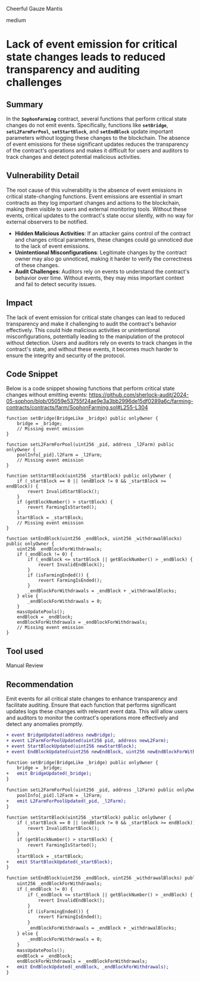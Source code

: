 Cheerful Gauze Mantis

medium

# Lack of event emission for critical state changes leads to  reduced transparency and auditing challenges

## Summary
In the **`SophonFarming`** contract, several functions that perform critical state changes do not emit events. Specifically, functions like **`setBridge`**, **`setL2FarmForPool`**, **`setStartBlock`**, and **`setEndBlock`** update important parameters without logging these changes to the blockchain. The absence of event emissions for these significant updates reduces the transparency of the contract's operations and makes it difficult for users and auditors to track changes and detect potential malicious activities.
## Vulnerability Detail
The root cause of this vulnerability is the absence of event emissions in critical state-changing functions. Event emissions are essential in smart contracts as they log important changes and actions to the blockchain, making them visible to users and external monitoring tools. Without these events, critical updates to the contract's state occur silently, with no way for external observers to be notified.

- **Hidden Malicious Activities**: If an attacker gains control of the contract and changes critical parameters, these changes could go unnoticed due to the lack of event emissions.
- **Unintentional Misconfigurations**: Legitimate changes by the contract owner may also go unnoticed, making it harder to verify the correctness of these changes.
- **Audit Challenges**: Auditors rely on events to understand the contract's behavior over time. Without events, they may miss important context and fail to detect security issues.
## Impact
The lack of event emission for critical state changes can lead to reduced transparency and make it challenging to audit the contract's behavior effectively. This could hide malicious activities or unintentional misconfigurations, potentially leading to the manipulation of the protocol without detection. Users and auditors rely on events to track changes in the contract's state, and without these events, it becomes much harder to ensure the integrity and security of the protocol.
## Code Snippet
Below is a code snippet showing functions that perform critical state changes without emitting events:
https://github.com/sherlock-audit/2024-05-sophon/blob/05059e53755f24ae9e3a3bb2996de15df0289a6c/farming-contracts/contracts/farm/SophonFarming.sol#L255-L304
```solidity
function setBridge(BridgeLike _bridge) public onlyOwner {
    bridge = _bridge;
    // Missing event emission
}

function setL2FarmForPool(uint256 _pid, address _l2Farm) public onlyOwner {
    poolInfo[_pid].l2Farm = _l2Farm;
    // Missing event emission
}

function setStartBlock(uint256 _startBlock) public onlyOwner {
    if (_startBlock == 0 || (endBlock != 0 && _startBlock >= endBlock)) {
        revert InvalidStartBlock();
    }
    if (getBlockNumber() > startBlock) {
        revert FarmingIsStarted();
    }
    startBlock = _startBlock;
    // Missing event emission
}

function setEndBlock(uint256 _endBlock, uint256 _withdrawalBlocks) public onlyOwner {
    uint256 _endBlockForWithdrawals;
    if (_endBlock != 0) {
        if (_endBlock <= startBlock || getBlockNumber() > _endBlock) {
            revert InvalidEndBlock();
        }
        if (isFarmingEnded()) {
            revert FarmingIsEnded();
        }
        _endBlockForWithdrawals = _endBlock + _withdrawalBlocks;
    } else {
        _endBlockForWithdrawals = 0;
    }
    massUpdatePools();
    endBlock = _endBlock;
    endBlockForWithdrawals = _endBlockForWithdrawals;
    // Missing event emission
}

```
## Tool used

Manual Review

## Recommendation
Emit events for all critical state changes to enhance transparency and facilitate auditing. Ensure that each function that performs significant updates logs these changes with relevant event data. This will allow users and auditors to monitor the contract's operations more effectively and detect any anomalies promptly.

```diff
+ event BridgeUpdated(address newBridge);
+ event L2FarmForPoolUpdated(uint256 pid, address newL2Farm);
+ event StartBlockUpdated(uint256 newStartBlock);
+ event EndBlockUpdated(uint256 newEndBlock, uint256 newEndBlockForWithdrawals);

function setBridge(BridgeLike _bridge) public onlyOwner {
    bridge = _bridge;
+   emit BridgeUpdated(_bridge);
}

function setL2FarmForPool(uint256 _pid, address _l2Farm) public onlyOwner {
    poolInfo[_pid].l2Farm = _l2Farm;
+   emit L2FarmForPoolUpdated(_pid, _l2Farm);
}

function setStartBlock(uint256 _startBlock) public onlyOwner {
    if (_startBlock == 0 || (endBlock != 0 && _startBlock >= endBlock)) {
        revert InvalidStartBlock();
    }
    if (getBlockNumber() > startBlock) {
        revert FarmingIsStarted();
    }
    startBlock = _startBlock;
+   emit StartBlockUpdated(_startBlock);
}

function setEndBlock(uint256 _endBlock, uint256 _withdrawalBlocks) public onlyOwner {
    uint256 _endBlockForWithdrawals;
    if (_endBlock != 0) {
        if (_endBlock <= startBlock || getBlockNumber() > _endBlock) {
            revert InvalidEndBlock();
        }
        if (isFarmingEnded()) {
            revert FarmingIsEnded();
        }
        _endBlockForWithdrawals = _endBlock + _withdrawalBlocks;
    } else {
        _endBlockForWithdrawals = 0;
    }
    massUpdatePools();
    endBlock = _endBlock;
    endBlockForWithdrawals = _endBlockForWithdrawals;
+   emit EndBlockUpdated(_endBlock, _endBlockForWithdrawals);
}

```